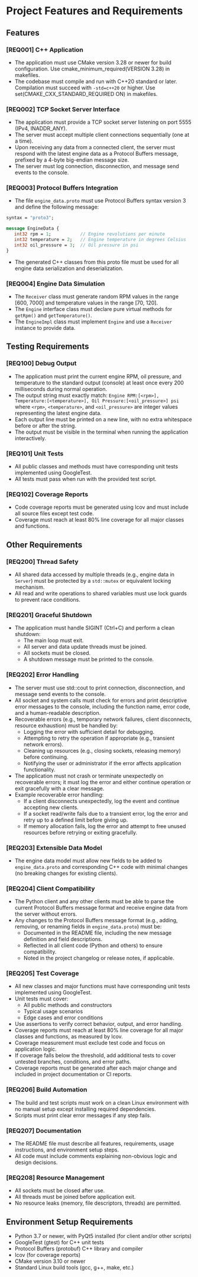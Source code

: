 

# Project Features and Requirements 

## Features

### [REQ001] C++ Application
- The application must use CMake version 3.28 or newer for build configuration.
  Use cmake_minimum_required(VERSION 3.28) in makefiles.
- The codebase must compile and run with C++20 standard or later. Compilation must succeed with `-std=c++20` or higher.
  Use set(CMAKE_CXX_STANDARD_REQUIRED ON) in makefiles.

### [REQ002] TCP Socket Server Interface
- The application must provide a TCP socket server listening on port 5555 (IPv4, INADDR_ANY).
- The server must accept multiple client connections sequentially (one at a time).
- Upon receiving any data from a connected client, the server must respond with the latest engine data as a Protocol Buffers message, prefixed by a 4-byte big-endian message size.
- The server must log connection, disconnection, and message send events to the console.

### [REQ003] Protocol Buffers Integration
- The file `engine_data.proto` must use Protocol Buffers syntax version 3 and define the following message:

```proto
syntax = "proto3";

message EngineData {
   int32 rpm = 1;           // Engine revolutions per minute
   int32 temperature = 2;   // Engine temperature in degrees Celsius
   int32 oil_pressure = 3;  // Oil pressure in psi
}
```

- The generated C++ classes from this proto file must be used for all engine data serialization and deserialization.

### [REQ004] Engine Data Simulation
- The `Receiver` class must generate random RPM values in the range [600, 7000] and temperature values in the range [70, 120].
- The `Engine` interface class must declare pure virtual methods for `getRpm()` and `getTemperature()`.
- The `EngineImpl` class must implement `Engine` and use a `Receiver` instance to provide data.

## Testing Requirements

### [REQ100] Debug Output
- The application must print the current engine RPM, oil pressure, and temperature to the standard output (console) at least once every 200 milliseconds during normal operation.
- The output string must exactly match:
   `Engine RPM:[<rpm>], Temperature:[<temperature>], Oil Pressure:[<oil_pressure>] psi`
   where `<rpm>`, `<temperature>`, and `<oil_pressure>` are integer values representing the latest engine data.
- Each output line must be printed on a new line, with no extra whitespace before or after the string.
- The output must be visible in the terminal when running the application interactively.

### [REQ101] Unit Tests
- All public classes and methods must have corresponding unit tests implemented using GoogleTest.
- All tests must pass when run with the provided test script.

### [REQ102] Coverage Reports
- Code coverage reports must be generated using lcov and must include all source files except test code.
- Coverage must reach at least 80% line coverage for all major classes and functions.

## Other Requirements

### [REQ200] Thread Safety
- All shared data accessed by multiple threads (e.g., engine data in `Server`) must be protected by a `std::mutex` or equivalent locking mechanism.
- All read and write operations to shared variables must use lock guards to prevent race conditions.

### [REQ201] Graceful Shutdown
- The application must handle SIGINT (Ctrl+C) and perform a clean shutdown:
   - The main loop must exit.
   - All server and data update threads must be joined.
   - All sockets must be closed.
   - A shutdown message must be printed to the console.

### [REQ202] Error Handling
- The server must use std::cout to print connection, disconnection, and message send events to the console.
- All socket and system calls must check for errors and print descriptive error messages to the console, including the function name, error code, and a human-readable description.
- Recoverable errors (e.g., temporary network failures, client disconnects, resource exhaustion) must be handled by:
   - Logging the error with sufficient detail for debugging.
   - Attempting to retry the operation if appropriate (e.g., transient network errors).
   - Cleaning up resources (e.g., closing sockets, releasing memory) before continuing.
   - Notifying the user or administrator if the error affects application functionality.
- The application must not crash or terminate unexpectedly on recoverable errors; it must log the error and either continue operation or exit gracefully with a clear message.
- Example recoverable error handling:
   - If a client disconnects unexpectedly, log the event and continue accepting new clients.
   - If a socket read/write fails due to a transient error, log the error and retry up to a defined limit before giving up.
   - If memory allocation fails, log the error and attempt to free unused resources before retrying or exiting gracefully.

### [REQ203] Extensible Data Model
- The engine data model must allow new fields to be added to `engine_data.proto` and corresponding C++ code with minimal changes (no breaking changes for existing clients).

### [REQ204] Client Compatibility
- The Python client and any other clients must be able to parse the current Protocol Buffers message format and receive engine data from the server without errors.
- Any changes to the Protocol Buffers message format (e.g., adding, removing, or renaming fields in `engine_data.proto`) must be:
   - Documented in the README file, including the new message definition and field descriptions.
   - Reflected in all client code (Python and others) to ensure compatibility.
   - Noted in the project changelog or release notes, if applicable.

### [REQ205] Test Coverage
- All new classes and major functions must have corresponding unit tests implemented using GoogleTest.
- Unit tests must cover:
   - All public methods and constructors
   - Typical usage scenarios
   - Edge cases and error conditions
- Use assertions to verify correct behavior, output, and error handling.
- Coverage reports must reach at least 80% line coverage for all major classes and functions, as measured by lcov.
- Coverage measurement must exclude test code and focus on application logic.
- If coverage falls below the threshold, add additional tests to cover untested branches, conditions, and error paths.
- Coverage reports must be generated after each major change and included in project documentation or CI reports.

### [REQ206] Build Automation
- The build and test scripts must work on a clean Linux environment with no manual setup except installing required dependencies.
- Scripts must print clear error messages if any step fails.

### [REQ207] Documentation
- The README file must describe all features, requirements, usage instructions, and environment setup steps.
- All code must include comments explaining non-obvious logic and design decisions.

### [REQ208] Resource Management
- All sockets must be closed after use.
- All threads must be joined before application exit.
- No resource leaks (memory, file descriptors, threads) are permitted.

## Environment Setup Requirements

- Python 3.7 or newer, with PyQt5 installed (for client and/or other scripts)
- GoogleTest (gtest) for C++ unit tests
- Protocol Buffers (protobuf) C++ library and compiler
- lcov (for coverage reports)
- CMake version 3.10 or newer
- Standard Linux build tools (gcc, g++, make, etc.)
